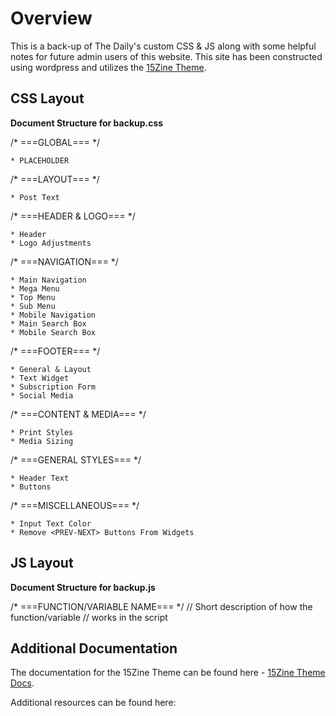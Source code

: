 # Overview

This is a back-up of The Daily's custom CSS & JS along with some helpful notes for future admin users of this website. This site has been constructed using wordpress and utilizes the [15Zine Theme](https://themeforest.net/item/15zine-hd-magazine-newspaper-wordpress-theme/10802918).


## CSS Layout

**Document Structure for backup.css**  

/* ===GLOBAL=== */

    * PLACEHOLDER

/* ===LAYOUT=== */

    * Post Text
    
/* ===HEADER & LOGO=== */

    * Header
    * Logo Adjustments
    
/* ===NAVIGATION=== */

    * Main Navigation
    * Mega Menu
    * Top Menu
    * Sub Menu
    * Mobile Navigation
    * Main Search Box
    * Mobile Search Box
    
/* ===FOOTER=== */

    * General & Layout
    * Text Widget
    * Subscription Form
    * Social Media

/* ===CONTENT & MEDIA=== */

    * Print Styles
    * Media Sizing

/* ===GENERAL STYLES=== */

    * Header Text
    * Buttons

/* ===MISCELLANEOUS=== */

    * Input Text Color
    * Remove <PREV-NEXT> Buttons From Widgets
    


## JS Layout

**Document Structure for backup.js**  

/* ===FUNCTION/VARIABLE NAME=== */
// Short description of how the function/variable
// works in the script


## Additional Documentation

The documentation for the 15Zine Theme can be found here - [15Zine Theme Docs](http://docs.cubellthemes.com/15zine/).

Additional resources can be found here: